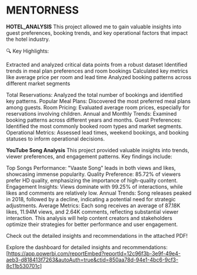 # MENTORNESS

**HOTEL_ANALYSIS**
This project allowed me to gain valuable insights into guest preferences, booking trends, and key operational factors that impact the hotel industry.

🔍 Key Highlights:

Extracted and analyzed critical data points from a robust dataset
Identified trends in meal plan preferences and room bookings
Calculated key metrics like average price per room and lead time
Analyzed booking patterns across different market segments

Total Reservations: Analyzed the total number of bookings and identified key patterns.
Popular Meal Plans: Discovered the most preferred meal plans among guests.
Room Pricing: Evaluated average room prices, especially for reservations involving children.
Annual and Monthly Trends: Examined booking patterns across different years and months.
Guest Preferences: Identified the most commonly booked room types and market segments.
Operational Metrics: Assessed lead times, weekend bookings, and booking statuses to inform operational decisions.

**YouTube Song Analysis**
This project provided valuable insights into trends, viewer preferences, and engagement patterns. 
Key findings include:

Top Songs Performance: "Vaaste Song" leads in both views and likes, showcasing immense popularity.
Quality Preference: 85.72% of viewers prefer HD quality, emphasizing the importance of high-quality content.
Engagement Insights: Views dominate with 99.25% of interactions, while likes and comments are relatively low.
Annual Trends: Song releases peaked in 2018, followed by a decline, indicating a potential need for strategic adjustments.
Average Metrics: Each song receives an average of 87.18K likes, 11.94M views, and 2.64K comments, reflecting substantial viewer interaction.
This analysis will help content creators and stakeholders optimize their strategies for better performance and user engagement. 

Check out the detailed insights and recommendations in the attached PDF!

Explore the dashboard for detailed insights and recommendations: [https://app.powerbi.com/reportEmbed?reportId=12c96f3b-3e9f-49e4-aeb3-d818413f7263&autoAuth=true&ctid=850aa78d-94e1-4bc6-9cf3-8c11b530701c]

